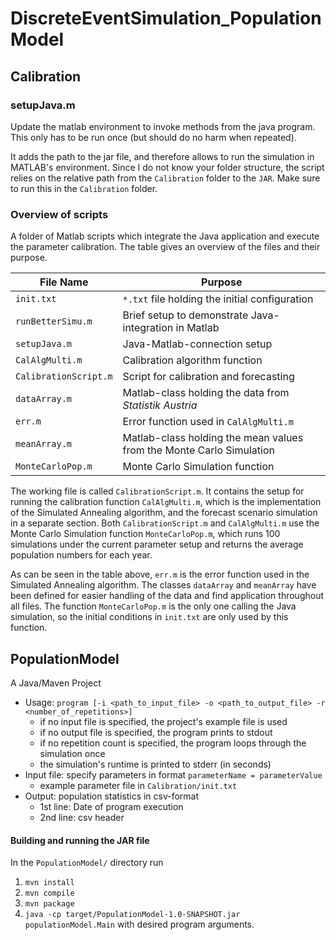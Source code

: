 # DiscreteEventSimulation_PopulationModel

## Calibration

### setupJava.m

Update the matlab environment to invoke methods from the java program. This only has to be run once (but should do no harm when repeated).  

It adds the path to the jar file, and therefore allows to run the simulation in MATLAB's environment. Since I do not know your folder structure, the script relies on the relative path from the ```Calibration``` folder to the ```JAR```. Make sure to run this in the ```Calibration``` folder. 

### Overview of scripts

A folder of Matlab scripts which integrate the Java application and execute the parameter calibration. The table gives an overview of the files and their purpose.

|File Name |   Purpose |
|---|---|
|    `init.txt`               |   `*.txt` file holding the initial configuration |
|    `runBetterSimu.m`        |   Brief setup to demonstrate Java-integration in Matlab |
|    `setupJava.m`            |   Java-Matlab-connection setup |
|    `CalAlgMulti.m`          |   Calibration algorithm function |
|    `CalibrationScript.m`    |   Script for calibration and forecasting |
|    `dataArray.m`            |   Matlab-class holding the data from _Statistik Austria_ |
|    `err.m`                  |   Error function used in `CalAlgMulti.m` |
|    `meanArray.m`            |   Matlab-class holding the mean values from the Monte Carlo Simulation|
|    `MonteCarloPop.m`        |   Monte Carlo Simulation function |

The working file is called ```CalibrationScript.m```. It contains the setup for running the calibration function ```CalAlgMulti.m```, which is the implementation of the Simulated Annealing algorithm, and the forecast scenario simulation in a separate section. Both ```CalibrationScript.m``` and ```CalAlgMulti.m``` use the Monte Carlo Simulation function ```MonteCarloPop.m```, which runs 100 simulations under the current parameter setup and returns the average population numbers for each year. 

As can be seen in the table above, ```err.m``` is the error function used in the Simulated Annealing algorithm. The classes ```dataArray``` and ```meanArray``` have been defined for easier handling of the data and find application throughout all files. The function ```MonteCarloPop.m``` is the only one calling the Java simulation, so the initial conditions in ```init.txt``` are only used by this function. 


## PopulationModel

A Java/Maven Project

* Usage: ```program [-i <path_to_input_file> -o <path_to_output_file> -r <number_of_repetitions>]```
    + if no input file is specified, the project's example file is used
    + if no output file is specified, the program prints to stdout
    + if no repetition count is specified, the program loops through the simulation once
    + the simulation's runtime is printed to stderr (in seconds)
* Input file: specify parameters in format ```parameterName = parameterValue```
    + example parameter file in ```Calibration/init.txt```
* Output: population statistics in csv-format
   + 1st line: Date of program execution
   + 2nd line: csv header

#### Building and running the JAR file

In the ```PopulationModel/``` directory run

1. ```mvn install```
1. ```mvn compile```
1. ```mvn package```
1. ```java -cp target/PopulationModel-1.0-SNAPSHOT.jar populationModel.Main``` with desired program arguments.

